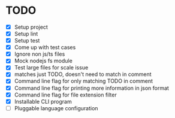 # TODO
- [x] Setup project
- [x] Setup lint
- [x] Setup test
- [x] Come up with test cases
- [x] Ignore non js/ts files
- [x] Mock nodejs fs module
- [x] Test large files for scale issue
- [x] matches just TODO, doesn't need to match in comment
- [x] Command line flag for only matching TODO in comment
- [x] Command line flag for printing more information in json format
- [x] Command line flag for file extension filter
- [x] Installable CLI program
- [ ] Pluggable language configuration